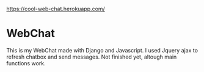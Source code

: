 https://cool-web-chat.herokuapp.com/

# WebChat
This is my WebChat made with Django and Javascript. I used Jquery ajax to refresh chatbox and send messages. Not finished yet, altough main functions work.
